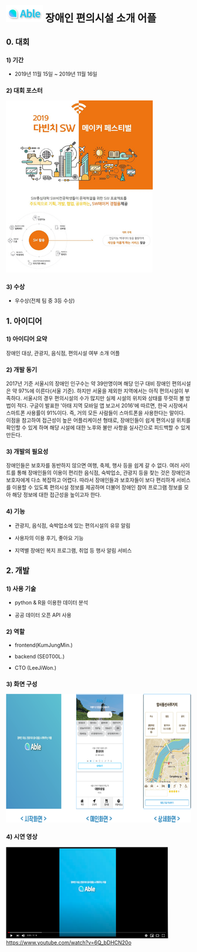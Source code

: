 # <img src="./최종/로고.png" width="100"> 장애인 편의시설 소개 어플


## 0. 대회
### 1) 기간
- 2019년 11월 15일 ~ 2019년 11월 16일


### 2) 대회 포스터
<img src="./최종/poster.jpg" width="400">

### 3) 수상
- 우수상(전체 팀 중 3등 수상)



## 1. 아이디어
### 1) 아이디어 요약
장애인 대상, 관광지, 음식점, 편의시설 여부 소개 어플

### 2) 개발 동기
2017년 기준 서울시의 장애인 인구수는 약 39만명이며 해당 인구 대비 장애인 편의시설은 약 97%에 이른다(서울 기준). 하지만 서울을 제외한 지역에서는 아직 편의시설이 부족하다. 서울시의 경우 편의시설의 수가 많지만 실제 시설의 위치와 상태를 뚜렷히 볼 방법이 적다. 구글이 발표한 '아태 지역 모바일 앱 보고서 2016'에 따르면, 한국 시장에서 스마트폰 사용률이 91%이다. 즉, 거의 모든 사람들이 스마트폰을 사용한다는 말이다.
이점을 참고하여 접근성이 높은 어플리케이션 형태로, 장애인들이 쉽게 편의시설 위치를 확인할 수 있게 하며 해당 시설에 대한 노후와 불만 사항을 실사간으로 피드백할 수 있게 만든다.


### 3) 개발의 필요성
장애인들은 보호자를 동반하지 않으면 여행, 축제, 행사 등을 쉽게 갈 수 없다. 여러 사이트를 통해 장애인들의 이용이 편리한 음식점, 숙박업소, 관광지 등을 찾는 것은 장애인과 보호자에게 다소 복잡하고 어렵다. 따라서 장애인들과 보호자들이 보다 편리하게 서비스를 이용할 수 있도록 편의시설 정보를 제공하며 더불어 장애인 참여 프로그램 정보를 모아 해당 정보에 대한 접근성을 높이고자 한다.

### 4) 기능
- 관광지, 음식점, 숙박업소에 있는 편의시설의 유뮤 알림

- 사용자의 이용 후기, 좋아요 기능

- 지역별 장애인 복지 프로그램, 취업 등 행사 알림 서비스



## 2. 개발
### 1) 사용 기술
- python & R을 이용한 데이터 분석

- 공공 데이터 오픈 API 사용

### 2) 역할
- frontend(KumJungMin.)

- backend (SE0T00L.)

- CTO (LeeJiWon.)

### 3) 화면 구성
<img src="./최종/main.png" height="350">


### 4) 시연 영상
<img src="./최종/qt.png" height="250"> https://www.youtube.com/watch?v=6Q_bDHCN20o
